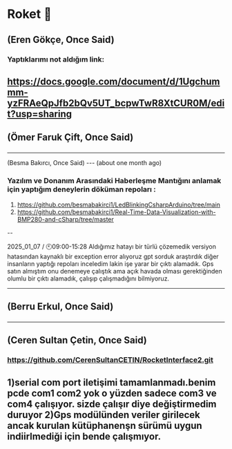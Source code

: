 # Roket 🚀

(Eren Gökçe, Once Said)
---
### Yaptıklarımı not aldığım link:  
https://docs.google.com/document/d/1Ugchummm-yzFRAeQpJfb2bQv5UT_bcpwTwR8XtCUR0M/edit?usp=sharing
-------
(Ömer Faruk Çift, Once Said)
---
###
-------
(Besma Bakırcı, Once Said)
---  (about one month ago)
### Yazılım ve Donanım Arasındaki Haberleşme Mantığını anlamak için yaptığım deneylerin döküman repoları :  
1. https://github.com/besmabakirci1/LedBlinkingCsharpArduino/tree/main
2. https://github.com/besmabakirci1/Real-Time-Data-Visualization-with-BMP280-and-cSharp/tree/master



--

2025_01_07 / 🕙09:00-15:28 
Aldığımız hatayı bir türlü çözemedik versiyon hatasından kaynaklı bir exception error alıyoruz gpt sorduk araştırdık diğer insanların yaptığı repoları inceledim lakin işe yarar bir çıktı alamadık. Gps satın almıştım onu denemeye çalıştık ama açık havada olması gerektiğinden olumlu bir çıktı alamadık, çalışıp çalışmadığını bilmiyoruz.  

-------
(Berru Erkul, Once Said)
---
###
-------
(Ceren Sultan Çetin, Once Said)
---
### https://github.com/CerenSultanCETIN/RocketInterface2.git
1)serial com port iletişimi tamamlanmadı.benim pcde com1 com2 yok o yüzden sadece com3 ve com4 çalışıyor. sizde çalışır diye değiştirmedim duruyor
2)Gps modülünden veriler girilecek ancak kurulan kütüphanenşn sürümü uygun indiirlmediği için bende çalışmıyor.
-------
